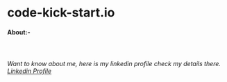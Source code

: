 # code-kick-start.io
<h4> About:- <h4> <br>
<h6> Want to know about me, here is my linkedin profile check my details there. <a href="https://www.linkedin.com/public-profile/settings?lipi=urn%3Ali%3Apage%3Ad_flagship3_profile_self_edit_contact-info%3B3ZJklTG1QZWcyxlEYuISTw%3D%3D"> Linkedin Profile </h6>
